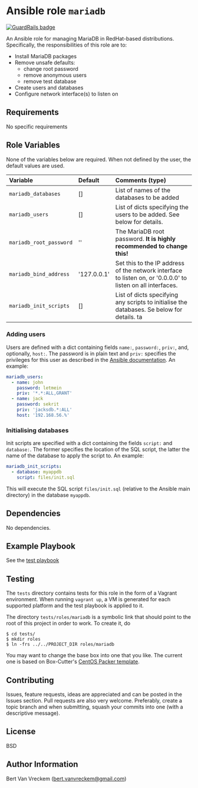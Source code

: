 # Ansible role `mariadb`

[![GuardRails badge](https://badges.production.guardrails.io/bennythejudge/ansible-role-mariadb.svg)](https://www.guardrails.io)

An Ansible role for managing MariaDB in RedHat-based distributions. Specifically, the responsibilities of this role are to:

- Install MariaDB packages
- Remove unsafe defaults:
    - change root password
    - remove anonymous users
    - remove test database
- Create users and databases
- Configure network interface(s) to listen on

## Requirements

No specific requirements

## Role Variables

None of the variables below are required. When not defined by the user, the default values are used.

| Variable                | Default     | Comments (type)                                                                                             |
| :---                    | :---        | :---                                                                                                        |
| `mariadb_databases`     | []          | List of names of the databases to be added                                                                  |
| `mariadb_users`         | []          | List of dicts specifying the users to be added. See below for details.                                      |
| `mariadb_root_password` | ''          | The MariaDB root password. **It is highly recommended to change this!**                                     |
| `mariadb_bind_address`  | '127.0.0.1' | Set this to the IP address of the network interface to listen on, or '0.0.0.0' to listen on all interfaces. |
| `mariadb_init_scripts`  | []          | List of dicts specifying any scripts to initialise the databases. Se below for details. ta                  |

### Adding users

Users are defined with a dict containing fields `name:`, `password:`, `priv:`, and, optionally, `host:`. The password is in plain text and `priv:` specifies the privileges for this user as described in the [Ansible documentation](http://docs.ansible.com/mysql_user_module.html). An example:

```Yaml
mariadb_users:
  - name: john
    password: letmein
    priv: '*.*:ALL,GRANT'
  - name: jack
    password: sekrit
    priv: 'jacksdb.*:ALL'
    host: '192.168.56.%'
```

### Initialising databases

Init scripts are specified with a dict containing the fields `script:` and `database:`. The former specifies the location of the SQL script, the latter the name of the database to apply the script to. An example:

```Yaml
mariadb_init_scripts:
  - database: myappdb
    script: files/init.sql
```

This will execute the SQL script `files/init.sql` (relative to the Ansible main directory) in the database `myappdb`.

## Dependencies

No dependencies.

## Example Playbook

See the [test playbook](tests/test.yml)

## Testing

The `tests` directory contains tests for this role in the form of a Vagrant environment. When running `vagrant up`, a VM is generated for each supported platform and the test playbook is applied to it.

The directory `tests/roles/mariadb` is a symbolic link that should point to the root of this project in order to work. To create it, do

```ShellSession
$ cd tests/
$ mkdir roles
$ ln -frs ../../PROJECT_DIR roles/mariadb
```

You may want to change the base box into one that you like. The current one is based on Box-Cutter's [CentOS Packer template](https://github.com/boxcutter/centos).

## Contributing

Issues, feature requests, ideas are appreciated and can be posted in the Issues section. Pull requests are also very welcome. Preferably, create a topic branch and when submitting, squash your commits into one (with a descriptive message).

## License

BSD

## Author Information

Bert Van Vreckem (bert.vanvreckem@gmail.com)

